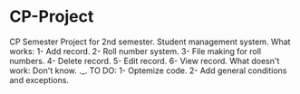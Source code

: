 # CP-Project
CP Semester Project for 2nd semester. Student management system.
What works:
1- Add record.
2- Roll number system.
3- File making for roll numbers.
4- Delete record.
5- Edit record.
6- View record.
What doesn't work:
Don't know. ._.
TO DO:
1- Optemize code.
2- Add general conditions and exceptions.
